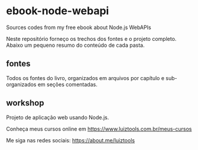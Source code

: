 # ebook-node-webapi
Sources codes from my free ebook about Node.js WebAPIs

Neste repositório forneço os trechos dos fontes e o projeto completo. Abaixo um pequeno resumo do conteúdo de cada pasta.

## fontes
Todos os fontes do livro, organizados em arquivos por capítulo e sub-organizados em seções comentadas.

## workshop
Projeto de aplicação web usando Node.js.

Conheça meus cursos online em https://www.luiztools.com.br/meus-cursos

Me siga nas redes sociais: https://about.me/luiztools

